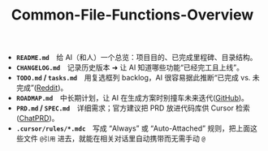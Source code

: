 ﻿---
layout: default
title: Common-File-Functions-Overview
narrow: true
---
- **`README.md`** 给 AI（和人）一个总览：项目目的、已完成里程碑、目录结构。
- **`CHANGELOG.md`** 记录历史版本 ➜ 让 AI 知道哪些功能“已经完工且上线”。
- **`TODO.md` / `tasks.md`** 用复选框列 backlog，AI 很容易据此推断“已完成 vs. 未完成”([Reddit](https://www.reddit.com/r/cursor/comments/1isi5br/ive_learnt_how_to_cursor_and_you_can_too_3/?utm_source=chatgpt.com "I've learnt how to Cursor, and you can too! 3 problems solved - Reddit"))。
- **`ROADMAP.md`** 中长期计划，让 AI 在生成方案时别撞车未来迭代([GitHub](https://github.com/digitalchild/cursor-best-practices?utm_source=chatgpt.com "Best practices when using Cursor the AI editor. - GitHub"))。
- **`PRD.md` / `SPEC.md`** 详细需求；官方建议把 PRD 放进代码库供 Cursor 检索([ChatPRD](https://www.chatprd.ai/resources/PRD-for-Cursor?utm_source=chatgpt.com "Resources / Best Practices for Using PRDs with Cursor - ChatPRD"))。
- **`.cursor/rules/*.mdc`** 写成 “Always” 或 “Auto-Attached” 规则，把上面这些文件 `@引用` 进去，就能在相关对话里自动携带而无需手动 `@`